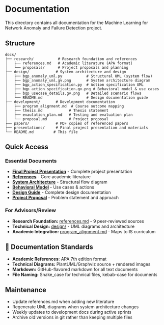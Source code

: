 # Documentation

This directory contains all documentation for the Machine Learning for Network Anomaly and Failure Detection project.

## Structure

```text
docs/
├── research/           # Research foundation and references
│   ├── references.md   # Academic literature (APA format)
│   └── proposals/      # Project proposals and planning
├── design/            # System architecture and design
│   ├── bgp_anomaly_uml.py           # Structural UML (system flow)
│   ├── bgp_anomaly_uml.gv.png       # System architecture diagram
│   ├── bgp_action_specification.py  # Action specification UML
│   ├── bgp_action_specification.gv.png # Behavioral model & use cases
│   ├── bgp_usecase_details.gv.png   # Detailed scenario flows
│   └── README.md                    # Design documentation guide
├── development/       # Development documentation
│   ├── program_alignment.md  # Course outcome mapping
│   ├── thesis.md            # Thesis statement
│   ├── evaulation_plan.md   # Testing and evaluation plan
│   └── proposal.md          # Project proposal
├── papers/            # PDF copies of referenced papers
├── presentations/     # Final project presentation and materials
└── README.md         # This file
```

## Quick Access

### Essential Documents

- **[Final Project Presentation](presentations/final_project_draft.pdf)** - Complete project presentation
- **[References](research/references.md)** - Core academic literature
- **[System Architecture](design/bgp_anomaly_uml.gv.png)** - Structural flow diagram
- **[Behavioral Model](design/bgp_action_specification.gv.png)** - Use cases & actions
- **[Design Guide](design/README.md)** - Complete design documentation
- **[Project Proposal](development/proposal.md)** - Problem statement and approach

### For Advisors/Review

- **Research Foundation:** [references.md](research/references.md) - 9 peer-reviewed sources
- **Technical Design:** [design/](design/) - UML diagrams and architecture
- **Academic Integration:** [program_alignment.md](development/program_alignment.md) - Maps to IS curriculum

## 📖 Documentation Standards

- **Academic References:** APA 7th edition format
- **Technical Diagrams:** PlantUML/Graphviz source + rendered images
- **Markdown:** GitHub-flavored markdown for all text documents
- **File Naming:** Snake_case for technical files, kebab-case for documents

## Maintenance

- Update references.md when adding new literature
- Regenerate UML diagrams when system architecture changes
- Weekly updates to development docs during active sprints
- Archive old versions in git rather than keeping multiple files
